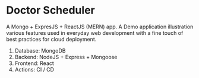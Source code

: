 # Doctor Scheduler

A Mongo + ExpresJS + ReactJS (MERN) app. A Demo application illustration various features used in everyday web development with a fine touch of best practices for cloud deployment.

1. Database: MongoDB
2. Backend: NodeJS + Express + Mongoose
3. Frontend: React
4. Actions: CI / CD